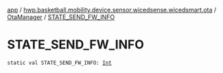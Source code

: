 [app](../../index.md) / [hwp.basketball.mobility.device.sensor.wicedsense.wicedsmart.ota](../index.md) / [OtaManager](index.md) / [STATE_SEND_FW_INFO](.)

# STATE_SEND_FW_INFO

`static val STATE_SEND_FW_INFO: `[`Int`](https://kotlinlang.org/api/latest/jvm/stdlib/kotlin/-int/index.html)